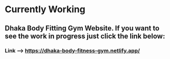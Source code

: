 # Currently Working
## Dhaka Body Fitting Gym Website. If you want to see the work in progress just click the link below:
### Link --> https://dhaka-body-fitness-gym.netlify.app/
